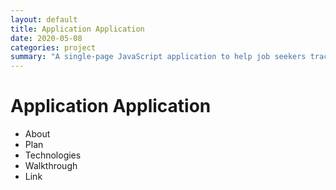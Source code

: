 ```yaml
---
layout: default
title: Application Application
date: 2020-05-08
categories: project
summary: "A single-page JavaScript application to help job seekers track job applications and interview stages."
---
```

<div>
    <h1>Application Application</h1>
    <ul>
        <li>About</li>
        <li>Plan</li>
        <li>Technologies</li>
        <li>Walkthrough</li>
        <li>Link</li>
    </ul>
</div>